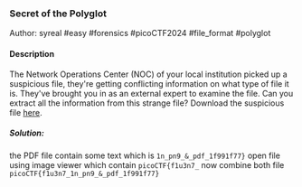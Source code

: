 ### Secret of the Polyglot

Author: syreal
#easy #forensics #picoCTF2024 #file_format #polyglot
#### Description

The Network Operations Center (NOC) of your local institution picked up a suspicious file, they're getting conflicting information on what type of file it is. They've brought you in as an external expert to examine the file. Can you extract all the information from this strange file? Download the suspicious file [here](https://artifacts.picoctf.net/c_titan/98/flag2of2-final.pdf).

##### Solution:
the PDF file contain some text  which is `1n_pn9_&_pdf_1f991f77}`
open file using image viewer which contain `picoCTF{f1u3n7_`
now combine both file `picoCTF{f1u3n7_1n_pn9_&_pdf_1f991f77}`